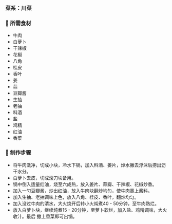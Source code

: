 ### 菜系：川菜

### 🥬 所需食材
- 牛肉
- 白萝卜
- 干辣椒
- 花椒
- 八角
- 桂皮
- 香叶
- 姜
- 蒜
- 豆瓣酱
- 生抽
- 老抽
- 料酒
- 盐
- 鸡精
- 红油
- 香菜

### 📝 制作步骤
- 将牛肉洗净，切成小块，冷水下锅，加入料酒、姜片，焯水撇去浮沫后捞出沥干水分。
- 白萝卜去皮，切成滚刀块备用。
- 锅中倒入适量红油，烧至六成热，放入姜片、蒜瓣、干辣椒、花椒炒香。
- 加入一勺豆瓣酱，炒出红油，放入牛肉块翻炒均匀，使牛肉裹上酱料。
- 加入生抽、老抽调味上色，放入八角、桂皮、香叶，翻炒均匀。
- 加入没过牛肉的清水，大火烧开后转小火炖煮40 - 50分钟，至牛肉熟烂。
- 放入白萝卜块，继续炖煮15 - 20分钟，至萝卜软烂，加入盐、鸡精调味，大火收汁。最后 撒上香菜即可出锅。

